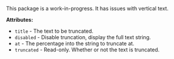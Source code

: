 This package is a work-in-progress. It has issues with vertical text.

**Attributes:**

-   `title` - The text to be truncated.
-   `disabled` - Disable truncation, display the full text string.
-   `at` - The percentage into the string to truncate at.
-   `truncated` - Read-only. Whether or not the text is truncated.
